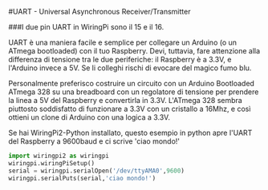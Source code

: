 <!--
---
name: UART
description: Pin UART del Raspberry
pincount: 2
pin:
  '8':
    name: TXD / Trasmissione
    direction: output
    active: high
  '10':
    name: RXD / Ricezione
    direction: input
    active: high
-->
#UART - Universal Asynchronous Receiver/Transmitter

###I due pin UART in WiringPi sono il 15 e il 16.

UART è una maniera facile e semplice per collegare un Arduino (o un ATmega bootloaded) con il tuo Raspberry. Devi, tuttavia, 
fare attenzione alla differenza di tensione tra le due periferiche: il Raspberry è a 3.3V, e l'Arduino invece a 5V. Se 
li colleghi rischi di evocare del magico fumo blu.

Personalmente preferisco costruire un circuito con un Arduino Bootloaded ATmega 328 su una breadboard con un regolatore di tensione 
per prendere la linea a 5V del Raspberry e convertirla in 3.3V. L'ATmega 328 sembra piuttosto soddisfatto di funzionare a 3.3V con un 
cristallo a 16Mhz, e così ottieni un clone di Arduino con una logica a 3.3V.

Se hai WiringPi2-Python installato, questo esempio in python apre l'UART del Raspberry a 9600baud e ci scrive 'ciao mondo!'

```python
import wiringpi2 as wiringpi
wiringpi.wiringPiSetup()
serial = wiringpi.serialOpen('/dev/ttyAMA0',9600)
wiringpi.serialPuts(serial,'ciao mondo!')
```